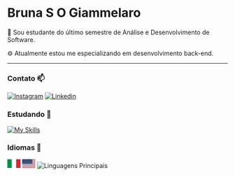 <h1>Bruna S O Giammelaro</h1>

📓 Sou estudante do último semestre de Análise e Desenvolvimento de Software.

⚙️ Atualmente estou me especializando em desenvolvimento back-end.
 ___

### Contato 📫
[![Instagram](https://img.shields.io/badge/instagram-E4405F?style=for-the-badge&logo=instagram&logoColor=white)](https://www.instagram.com/brunasso94/)
[![Linkedin](https://img.shields.io/badge/Linkedin-0077B5?style=for-the-badge&logo=linkedin&logoColor=white)](https://www.linkedin.com/in/bruna-giammelaro/)
   
### Estudando  🔭
[![My Skills](https://skillicons.dev/icons?i=html,css,js,react,nodejs,postgres)](https://skillicons.dev)

### Idiomas 💬
<img height="20" width="30" src="https://raw.githubusercontent.com/lipis/flag-icons/20abcf34eaecc2adac6cb290f8cecf52fa7ad8b7/flags/1x1/it.svg" target="_blank"></a>
<img height="20" width="30" src="https://raw.githubusercontent.com/lipis/flag-icons/20abcf34eaecc2adac6cb290f8cecf52fa7ad8b7/flags/1x1/us.svg" target="_blank"></a>
![Linguagens Principais](https://github-readme-stats.vercel.app/api/top-langs/?username=brunagiammelaro&show_icons=true&theme=radical)
<!--
**brunagiammelaro/brunagiammelaro** is a ✨ _special_ ✨ repository because its `README.md` (this file) appears on your GitHub profile.

Here are some ideas to get you started:

- 🔭 I’m currently working on ...
- 🌱 I’m currently learning ...
- 👯 I’m looking to collaborate on ...
- 🤔 I’m looking for help with ...
- 💬 Ask me about ...
- 📫 How to reach me: ...
- 😄 Pronouns: ...
- ⚡ Fun fact: ...
-->
